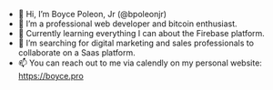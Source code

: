- 👋 Hi, I’m Boyce Poleon, Jr (@bpoleonjr)
- 👀 I’m a professional web developer and bitcoin enthusiast.
- 🌱 Currently learning everything I can about the Firebase platform.
- 💞️ I’m searching for digital marketing and sales professionals to collaborate on a Saas platform.
- 📫 You can reach out to me via calendly on my personal website: https://boyce.pro
